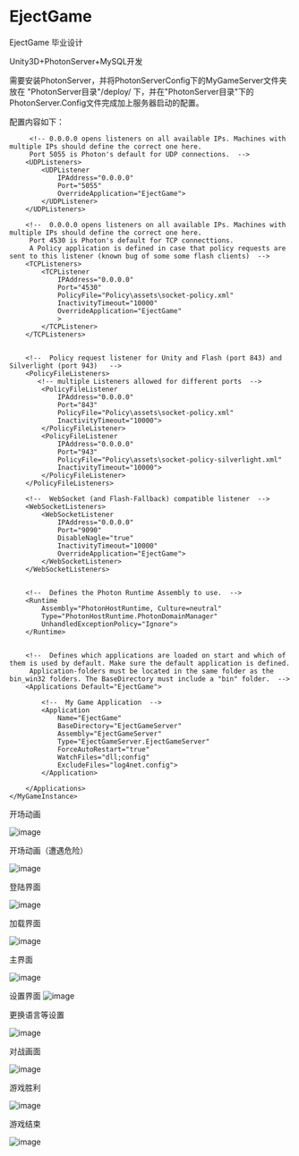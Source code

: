 # EjectGame
EjectGame 毕业设计

Unity3D+PhotonServer+MySQL开发

需要安装PhotonServer，并将PhotonServerConfig下的MyGameServer文件夹放在 "PhotonServer目录"/deploy/ 下，并在"PhotonServer目录"下的PhotonServer.Config文件完成加上服务器启动的配置。

配置内容如下：

<MyGameInstance
		MaxMessageSize="512000"
		MaxQueuedDataPerPeer="512000"
		PerPeerMaxReliableDataInTransit="51200"
		PerPeerTransmitRateLimitKBSec="256"
		PerPeerTransmitRatePeriodMilliseconds="200"
		MinimumTimeout="5000"
		MaximumTimeout="30000"
		DisplayName="Eject Game"
		>

	     <!-- 0.0.0.0 opens listeners on all available IPs. Machines with multiple IPs should define the correct one here. 
	     Port 5055 is Photon's default for UDP connections.  -->
	    <UDPListeners>
	      	<UDPListener
				IPAddress="0.0.0.0"
				Port="5055"
				OverrideApplication="EjectGame">
	      	</UDPListener>
	    </UDPListeners>

	    <!--  0.0.0.0 opens listeners on all available IPs. Machines with multiple IPs should define the correct one here. 
	     Port 4530 is Photon's default for TCP connecttions. 
	     A Policy application is defined in case that policy requests are sent to this listener (known bug of some some flash clients)  -->
	    <TCPListeners>
	      	<TCPListener
				IPAddress="0.0.0.0"
				Port="4530"
				PolicyFile="Policy\assets\socket-policy.xml"
				InactivityTimeout="10000"
				OverrideApplication="EjectGame"
				>
	      	</TCPListener>
	    </TCPListeners>

	    
	    <!--  Policy request listener for Unity and Flash (port 843) and Silverlight (port 943)   -->
	    <PolicyFileListeners>
	       <!-- multiple Listeners allowed for different ports  -->
	      	<PolicyFileListener
		        IPAddress="0.0.0.0"
		        Port="843"
		        PolicyFile="Policy\assets\socket-policy.xml"
		        InactivityTimeout="10000">
	      	</PolicyFileListener>
	      	<PolicyFileListener
		        IPAddress="0.0.0.0"
		        Port="943"
		        PolicyFile="Policy\assets\socket-policy-silverlight.xml"
		        InactivityTimeout="10000">
	      	</PolicyFileListener>
	    </PolicyFileListeners>

	    <!--  WebSocket (and Flash-Fallback) compatible listener  -->
	    <WebSocketListeners>
	      	<WebSocketListener
		        IPAddress="0.0.0.0"
		        Port="9090"
		        DisableNagle="true"
		        InactivityTimeout="10000"
		        OverrideApplication="EjectGame">
	      	</WebSocketListener>
	    </WebSocketListeners>


	    <!--  Defines the Photon Runtime Assembly to use.  -->
	    <Runtime
			Assembly="PhotonHostRuntime, Culture=neutral"
			Type="PhotonHostRuntime.PhotonDomainManager"
			UnhandledExceptionPolicy="Ignore">
	    </Runtime>


	    <!--  Defines which applications are loaded on start and which of them is used by default. Make sure the default application is defined. 
	     Application-folders must be located in the same folder as the bin_win32 folders. The BaseDirectory must include a "bin" folder.  -->
	    <Applications Default="EjectGame">

	      	<!--  My Game Application  -->
	      	<Application
				Name="EjectGame"
				BaseDirectory="EjectGameServer"
				Assembly="EjectGameServer"
				Type="EjectGameServer.EjectGameServer"
				ForceAutoRestart="true"
				WatchFiles="dll;config"
				ExcludeFiles="log4net.config">
	      	</Application>

	    </Applications>
  	</MyGameInstance>

开场动画

![image](https://github.com/H-J-F/EjectGame/blob/master/ReadmeImages/开场动画.png)

开场动画（遭遇危险）

![image](https://github.com/H-J-F/EjectGame/blob/master/ReadmeImages/开场动画（遭遇危险）.png)

登陆界面

![image](https://github.com/H-J-F/EjectGame/blob/master/ReadmeImages/登陆界面.png)

加载界面

![image](https://github.com/H-J-F/EjectGame/blob/master/ReadmeImages/加载界面.png)

主界面

![image](https://github.com/H-J-F/EjectGame/blob/master/ReadmeImages/主界面.png)

设置界面
![image](https://github.com/H-J-F/EjectGame/blob/master/ReadmeImages/设置界面.png)

更换语言等设置

![image](https://github.com/H-J-F/EjectGame/blob/master/ReadmeImages/更换语言等设置.png)

对战画面

![image](https://github.com/H-J-F/EjectGame/blob/master/ReadmeImages/对战画面.png)

游戏胜利

![image](https://github.com/H-J-F/EjectGame/blob/master/ReadmeImages/游戏胜利.png)

游戏结束

![image](https://github.com/H-J-F/EjectGame/blob/master/ReadmeImages/游戏结束.png)
